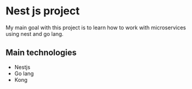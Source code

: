 # Nest js project

My main goal with this project is to learn how to work with microservices using nest and go lang.

## Main technologies
+ Nestjs
+ Go lang
+ Kong
